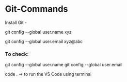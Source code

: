 # Git-Commands

Install Git - 

git config --global user.name xyz

git config --global user.email xyz@abc


### To check:

git config --global user.name
git config --global user.email


code . -> to run the VS Code using terminal


